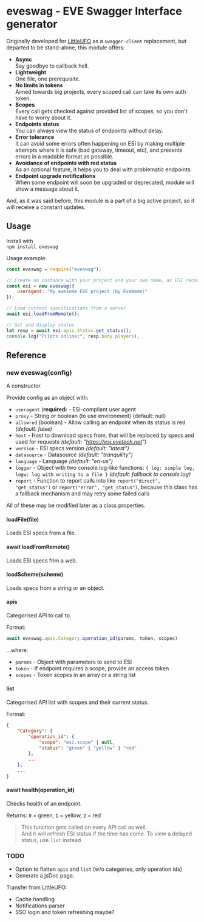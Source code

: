 # eveswag - EVE Swagger Interface generator

Originally developed for [LittleUFO](https://gitlab.com/airships/ufo) as a `swagger-client` replacement, but departed to be stand-alone, this module offers:
* **Async**  
  Say goodbye to callback hell.
* **Lightweight**  
  One file, one prerequisite.
* **No limits in tokens**  
  Aimed towards big projects, every scoped call can take its own auth token.
* **Scopes**  
  Every call gets checked against provided list of scopes, so you don't have to worry about it.
* **Endpoints status**  
  You can always view the status of endpoints without delay.
* **Error tolerance**  
  It can avoid some errors often happening on ESI by making multiple attempts where it is safe (bad gateway, timeout, etc), and presents errors in a readable format as possible.
* **Avoidance of endpoints with red status**  
  As an optional feature, it helps you to deal with problematic endpoints.
* **Endpoint upgrade notifications**  
  When some endpoint will soon be upgraded or deprecated, module will show a message about it.

And, as it was said before, this module is a part of a big active project, so it will receive a constant updates.


## Usage

Install with  
`npm install eveswag`

Usage example:
```js
const eveswag = require("eveswag");

// Create an instance with your project and your own name, as ESI recommends
const esi = new eveswag({
    useragent: "My awesome EVE project (by EveName)"
});

// Load current specifications from a server
await esi.loadFromRemote();

// Get and display status
let resp = await esi.apis.Status.get_status();
console.log("Pilots online:", resp.body.players);
```

## Reference

### new eveswag(config)
A constructor.

Provide config as an object with:
* `useragent` (**required**) - ESI-compliant user agent
* `proxy` - String or boolean (to use environment) (default: null)
* `allowred` (boolean) - Allow calling an endpoint when its status is red *(default: false)*
* `host` - Host to download specs from, that will be replaced by specs and used for requests *(default: "https://esi.evetech.net")*
* `version` - ESI specs version *(default: "latest")*
* `datasource` - Datasource *(default: "tranquility")*
* `language` - Language *(default: "en-us")*
* `logger` - Object with two console.log-like functions: `{ log: simple log, logw: log with writing to a file }` *(default: fallback to console.log)*
* `report` - Function to report calls into like `report("direct", "get_status")` or `report("error", "get_status")`, because this class has a fallback mechanism and may retry some failed calls

All of these may be modified later as a class properties.

#### loadFile(file)
Loads ESI specs from a file.

#### await loadFromRemote()
Loads ESI specs frim a web.

#### loadScheme(scheme)
Loads specs from a string or an object.

#### apis
Categorised API to call to.

Format:
```js
await eveswag.apis.Category.operation_id(params, token, scopes)
```
...where:
* `params` - Object with parameters to send to ESI
* `token` - If endpoint requires a scope, provide an access token
* `scopes` - Token scopes in an array or a string list

#### list
Categorised API list with scopes and their current status.

Format:
```json
{
    "Category": {
        "operation_id": {
            "scope": "esi.scope" | null,
            "status": "green" | "yellow" | "red"
        },
        ...
    },
    ...
}
```

#### await health(operation_id)
Checks health of an endpoint.

Returns: `0` = green, `1` = yellow, `2` = red

> This function gets called on every API call as well.  
> And it will refresh ESI status if the time has come.
> To view a delayed status, use `list` instead


### TODO

* Option to flatten `apis` and `list` (w/o categories, only operation ids)
* Generate a jsDoc page.

Transfer from LittleUFO:
* Cache handling
* Notifications parser
* SSO login and token refreshing maybe?
